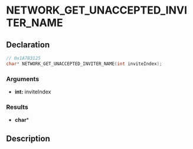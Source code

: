 # NETWORK_GET_UNACCEPTED_INVITER_NAME

## Declaration
```cpp
// 0x1A7B3125
char* NETWORK_GET_UNACCEPTED_INVITER_NAME(int inviteIndex);
```

### Arguments
- **int:** inviteIndex

### Results
- **char***

## Description
